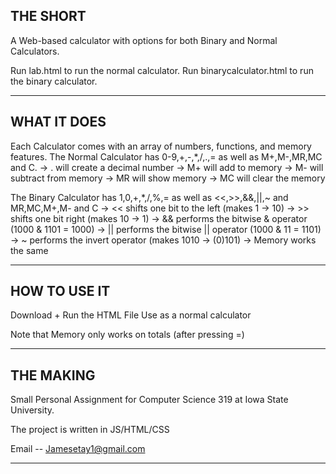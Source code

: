 THE SHORT
-----------------------------------------------------------------------------------
A Web-based calculator with options for both Binary and Normal Calculators.

Run lab.html to run the normal calculator.
Run binarycalculator.html to run the binary calculator.
___________________________________________________________________________________


WHAT IT DOES
-----------------------------------------------------------------------------------
Each Calculator comes with an array of numbers, functions, and memory features.
The Normal Calculator has 0-9,+,-,*,/,.,= as well as M+,M-,MR,MC and C.
-> . will create a decimal number
-> M+ will add to memory
-> M- will subtract from memory
-> MR will show memory
-> MC will clear the memory

The Binary Calculator has 1,0,+,*,/,%,= as well as <<,>>,&&,||,~ and MR,MC,M+,M- and C
-> << shifts one bit to the left (makes 1 -> 10)
-> >> shifts one bit right (makes 10 -> 1)
-> && performs the bitwise & operator (1000 & 1101 = 1000)
-> || performs the bitwise || operator (1000 & 11 = 1101)
-> ~ performs the invert operator (makes 1010 -> (0)101)
-> Memory works the same
__________________________________________________________________________________


HOW TO USE IT
-----------------------------------------------------------------------------------
Download + Run the HTML File
Use as a normal calculator

Note that Memory only works on totals (after pressing =)
____________________________________________________________________________________


THE MAKING
----------------------------------------------------------------------------------
Small Personal Assignment for  Computer Science 319 at Iowa State University.

The project is written in JS/HTML/CSS

Email -- Jamesetay1@gmail.com
__________________________________________________________________________________
